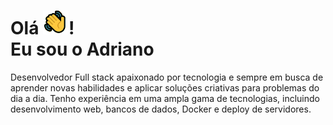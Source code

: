 # Olá <img src='public/img/greeting.png'>! <br> Eu sou o Adriano

Desenvolvedor Full stack apaixonado por tecnologia e sempre em busca de aprender novas habilidades e aplicar soluções criativas para problemas do dia a dia. Tenho experiência em uma ampla gama de tecnologias, incluindo desenvolvimento web, bancos de dados, Docker e deploy de servidores.

<!--
**AdrianoLMRS/AdrianoLMRS** is a ✨ _special_ ✨ repository because its `README.md` (this file) appears on your GitHub profile.

Here are some ideas to get you started:

- 🔭 I’m currently working on ...
- 🌱 I’m currently learning ...
- 👯 I’m looking to collaborate on ...
- 🤔 I’m looking for help with ...
- 💬 Ask me about ...
- 📫 How to reach me: ...
- 😄 Pronouns: ...
- ⚡ Fun fact: ...
-->
